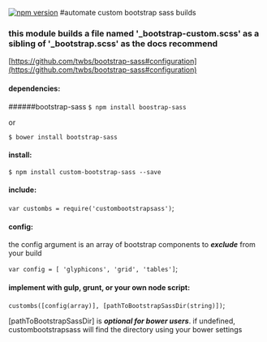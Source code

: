 [![npm version](https://badge.fury.io/js/custom-bootstrap-sass.svg)](https://badge.fury.io/js/custom-bootstrap-sass)
#automate custom bootstrap sass builds
### this module builds a file named '_bootstrap-custom.scss' as a sibling of '_bootstrap.scss' as the docs recommend
[https://github.com/twbs/bootstrap-sass#configuration](https://github.com/twbs/bootstrap-sass#configuration)
#### dependencies:
######bootstrap-sass
`$ npm install boostrap-sass`

or

`$ bower install bootstrap-sass`

#### install:
`$ npm install custom-bootstrap-sass --save`

#### include:
`var custombs = require('custombootstrapsass')`;

#### config:
the config argument is an array of bootstrap components to __*exclude*__ from your build

`var config = [ 'glyphicons', 'grid', 'tables']`;

#### implement with gulp, grunt, or your own node script:
`custombs([config(array)], [pathToBootstrapSassDir(string)])`;

[pathToBootstrapSassDir] is __*optional for bower users*__. if undefined, custombootstrapsass will find the directory using your bower settings
